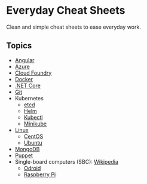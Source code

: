 # Everyday Cheat Sheets

Clean and simple cheat sheets to ease everyday work.

## Topics

- [Angular](./docs/angular.md)
- [Azure](./docs/azure.md)
- [Cloud Foundry](./docs/cloudfoundry.md)
- [Docker](./docs/docker.md)
- [.NET Core](./docs/dotnetcore.md)
- [Git](./docs/git.md)
- Kubernetes
  - [etcd](./docs/etcd.md)
  - [Helm](./docs/helm.md)
  - [Kubectl](./docs/kubectl.md)
  - [Minikube](./docs/minikube.md)
- [Linux](./docs/linux.md)
  - [CentOS](./docs/centos.md)
  - [Ubuntu](./docs/ubuntu.md)
- [MongoDB](./docs/mongodb.md)
- [Puppet](./docs/puppet.md)
- Single-board computers (SBC): [Wikipedia](https://en.wikipedia.org/wiki/Single-board_computer) 
  - [Odroid](./docs/raspberrypi.md)
  - [Raspberry Pi](./docs/raspberrypi.md)
